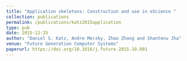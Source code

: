 ```yaml
---
title: "Application skeletons: Construction and use in eScience "
collection: publications
permalink: /publications/katz2015application
type: pub
date: 2015-12-25
author: "Daniel S. Katz, Andre Merzky, Zhao Zhang and Shantenu Jha"
venue: "Future Generation Computer Systems"
paperurl: https://doi.org/10.1016/j.future.2015.10.001
---
```

